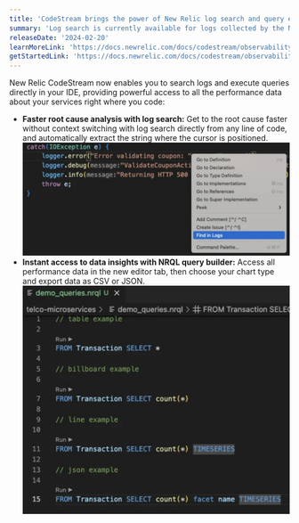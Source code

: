 ```yaml
---
title: 'CodeStream brings the power of New Relic log search and query experiences right to your IDE'
summary: 'Log search is currently available for logs collected by the New Relic APM agent or by using the OpenTelemetry integration.'
releaseDate: '2024-02-20'
learnMoreLink: 'https://docs.newrelic.com/docs/codestream/observability/query-builder/'
getStartedLink: 'https://docs.newrelic.com/docs/codestream/observability/log-search/'
---
```


New Relic CodeStream now enables you to search logs and execute queries directly in your IDE, providing powerful access to all the performance data about your services right where you code:

* **Faster root cause analysis with log search:** Get to the root cause faster without context switching with log search directly from any line of code, and automatically extract the string where the cursor is positioned.
!["Screenshot showing log search in IDE"](./images/log_search.png "Screenshot showing log search in IDE")
* **Instant access to data insights with NRQL query builder:** Access all performance data in the new editor tab, then choose your chart type and export data as CSV or JSON.
!["Screenshot showing query"](./images/query_new.png "Screenshot showing query feature")
 


 





